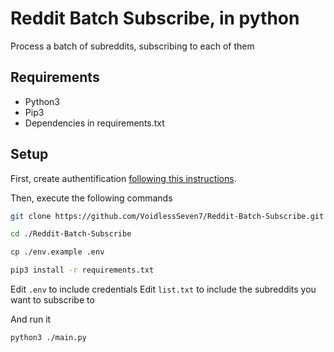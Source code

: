 # Reddit Batch Subscribe, in python
Process a batch of subreddits, subscribing to each of them

## Requirements
- Python3
- Pip3
- Dependencies in requirements.txt

## Setup
First, create authentification [following this instructions](https://github.com/reddit-archive/reddit/wiki/OAuth2-Quick-Start-Example#first-steps).

Then, execute the following commands

```bash
git clone https://github.com/VoidlessSeven7/Reddit-Batch-Subscribe.git

cd ./Reddit-Batch-Subscribe

cp ./env.example .env

pip3 install -r requirements.txt
```

Edit `.env` to include credentials
Edit `list.txt` to include the subreddits you want to subscribe to

And run it

`python3 ./main.py`

